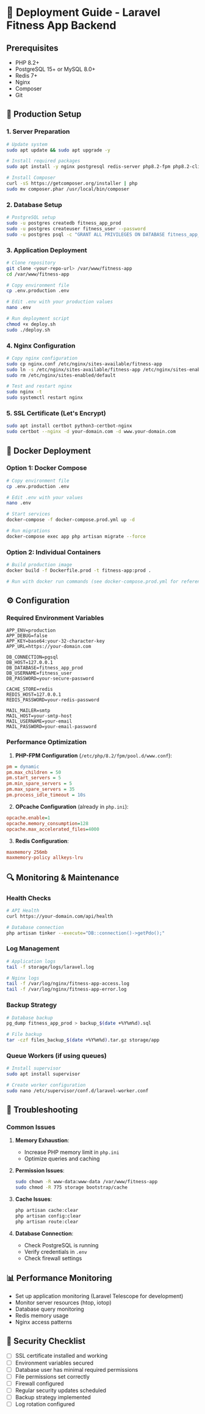 # 🚀 Deployment Guide - Laravel Fitness App Backend

## Prerequisites

- PHP 8.2+
- PostgreSQL 15+ or MySQL 8.0+
- Redis 7+
- Nginx
- Composer
- Git

## 🔧 Production Setup

### 1. Server Preparation

```bash
# Update system
sudo apt update && sudo apt upgrade -y

# Install required packages
sudo apt install -y nginx postgresql redis-server php8.2-fpm php8.2-cli php8.2-mbstring php8.2-xml php8.2-zip php8.2-pgsql php8.2-redis php8.2-gd php8.2-bcmath php8.2-intl

# Install Composer
curl -sS https://getcomposer.org/installer | php
sudo mv composer.phar /usr/local/bin/composer
```

### 2. Database Setup

```bash
# PostgreSQL setup
sudo -u postgres createdb fitness_app_prod
sudo -u postgres createuser fitness_user --password
sudo -u postgres psql -c "GRANT ALL PRIVILEGES ON DATABASE fitness_app_prod TO fitness_user;"
```

### 3. Application Deployment

```bash
# Clone repository
git clone <your-repo-url> /var/www/fitness-app
cd /var/www/fitness-app

# Copy environment file
cp .env.production .env

# Edit .env with your production values
nano .env

# Run deployment script
chmod +x deploy.sh
sudo ./deploy.sh
```

### 4. Nginx Configuration

```bash
# Copy nginx configuration
sudo cp nginx.conf /etc/nginx/sites-available/fitness-app
sudo ln -s /etc/nginx/sites-available/fitness-app /etc/nginx/sites-enabled/
sudo rm /etc/nginx/sites-enabled/default

# Test and restart nginx
sudo nginx -t
sudo systemctl restart nginx
```

### 5. SSL Certificate (Let's Encrypt)

```bash
sudo apt install certbot python3-certbot-nginx
sudo certbot --nginx -d your-domain.com -d www.your-domain.com
```

## 🐳 Docker Deployment

### Option 1: Docker Compose

```bash
# Copy environment file
cp .env.production .env

# Edit .env with your values
nano .env

# Start services
docker-compose -f docker-compose.prod.yml up -d

# Run migrations
docker-compose exec app php artisan migrate --force
```

### Option 2: Individual Containers

```bash
# Build production image
docker build -f Dockerfile.prod -t fitness-app:prod .

# Run with docker run commands (see docker-compose.prod.yml for reference)
```

## ⚙️ Configuration

### Required Environment Variables

```env
APP_ENV=production
APP_DEBUG=false
APP_KEY=base64:your-32-character-key
APP_URL=https://your-domain.com

DB_CONNECTION=pgsql
DB_HOST=127.0.0.1
DB_DATABASE=fitness_app_prod
DB_USERNAME=fitness_user
DB_PASSWORD=your-secure-password

CACHE_STORE=redis
REDIS_HOST=127.0.0.1
REDIS_PASSWORD=your-redis-password

MAIL_MAILER=smtp
MAIL_HOST=your-smtp-host
MAIL_USERNAME=your-email
MAIL_PASSWORD=your-email-password
```

### Performance Optimization

1. **PHP-FPM Configuration** (`/etc/php/8.2/fpm/pool.d/www.conf`):
```ini
pm = dynamic
pm.max_children = 50
pm.start_servers = 5
pm.min_spare_servers = 5
pm.max_spare_servers = 35
pm.process_idle_timeout = 10s
```

2. **OPcache Configuration** (already in `php.ini`):
```ini
opcache.enable=1
opcache.memory_consumption=128
opcache.max_accelerated_files=4000
```

3. **Redis Configuration**:
```conf
maxmemory 256mb
maxmemory-policy allkeys-lru
```

## 🔍 Monitoring & Maintenance

### Health Checks

```bash
# API Health
curl https://your-domain.com/api/health

# Database connection
php artisan tinker --execute="DB::connection()->getPdo();"
```

### Log Management

```bash
# Application logs
tail -f storage/logs/laravel.log

# Nginx logs
tail -f /var/log/nginx/fitness-app-access.log
tail -f /var/log/nginx/fitness-app-error.log
```

### Backup Strategy

```bash
# Database backup
pg_dump fitness_app_prod > backup_$(date +%Y%m%d).sql

# File backup
tar -czf files_backup_$(date +%Y%m%d).tar.gz storage/app
```

### Queue Workers (if using queues)

```bash
# Install supervisor
sudo apt install supervisor

# Create worker configuration
sudo nano /etc/supervisor/conf.d/laravel-worker.conf
```

## 🚨 Troubleshooting

### Common Issues

1. **Memory Exhaustion**:
   - Increase PHP memory limit in `php.ini`
   - Optimize queries and caching

2. **Permission Issues**:
   ```bash
   sudo chown -R www-data:www-data /var/www/fitness-app
   sudo chmod -R 775 storage bootstrap/cache
   ```

3. **Cache Issues**:
   ```bash
   php artisan cache:clear
   php artisan config:clear
   php artisan route:clear
   ```

4. **Database Connection**:
   - Check PostgreSQL is running
   - Verify credentials in `.env`
   - Check firewall settings

## 📊 Performance Monitoring

- Set up application monitoring (Laravel Telescope for development)
- Monitor server resources (htop, iotop)
- Database query monitoring
- Redis memory usage
- Nginx access patterns

## 🔐 Security Checklist

- [ ] SSL certificate installed and working
- [ ] Environment variables secured
- [ ] Database user has minimal required permissions
- [ ] File permissions set correctly
- [ ] Firewall configured
- [ ] Regular security updates scheduled
- [ ] Backup strategy implemented
- [ ] Log rotation configured